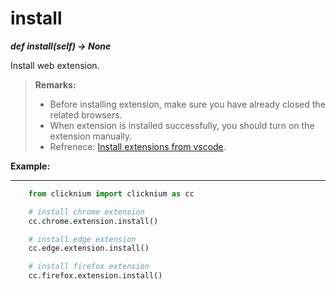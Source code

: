 # install

***def install(self) -> None*** 

Install web extension.

>**Remarks:**  
>- Before installing extension, make sure you have already closed the related browsers. 
>- When extension is installed successfully, you should turn on the extension manually.  
>- Refrenece: [Install extensions from vscode](./doc/developtools/extensions/extensions.md).

**Example:**
***
```python
    from clicknium import clicknium as cc

    # install chrome extension
    cc.chrome.extension.install()

    # install edge extension
    cc.edge.extension.install()

    # install firefox extension
    cc.firefox.extension.install()
```